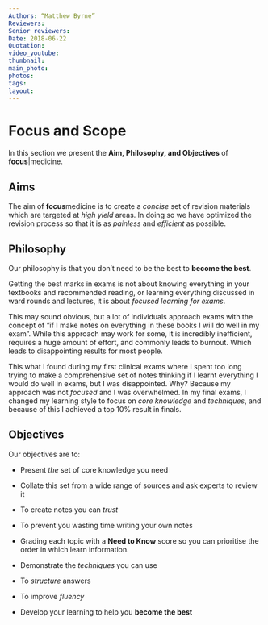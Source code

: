 ```yaml
---
Authors: “Matthew Byrne”
Reviewers:
Senior reviewers:
Date: 2018-06-22
Quotation:
video_youtube:
thumbnail:
main_photo:
photos: 
tags:
layout:
---
```


# Focus and Scope

In this section we present the **Aim, Philosophy, and Objectives** of **focus**|medicine.

## Aims

The aim of **focus**medicine is to create a *concise* set of revision materials which are targeted at *high yield* areas. In doing so we have optimized the revision process so that it is as *painless* and *efficient* as possible.

## Philosophy

Our philosophy is that you don’t need to be the best to **become the best**.

Getting the best marks in exams is not about knowing everything in your textbooks and recommended reading, or learning everything discussed in ward rounds and lectures, it is about *focused learning for exams*.

This may sound obvious, but a lot of individuals approach exams with the concept of “if I make notes on everything in these books I will do well in my exam”. While this approach may work for some, it is incredibly inefficient, requires a huge amount of effort, and commonly leads to burnout. Which leads to disappointing results for most people.

This what I found during my first clinical exams where I spent too long trying to make a comprehensive set of notes thinking if I learnt everything I would do well in exams, but I was disappointed. Why? Because my approach was not *focused* and I was overwhelmed. In my final exams, I changed my learning style to focus on *core knowledge* and *techniques*, and because of this I achieved a top 10% result in finals.

## Objectives

Our objectives are to:

- Present *the* set of core knowledge you need
- Collate this set from a wide range of sources and ask experts to review it
- To create notes you can *trust*
- To prevent you wasting time writing your own notes
- Grading each topic with a **Need to Know** score so you can prioritise the order in which learn information.

- Demonstrate the *techniques* you can use
- To *structure* answers
- To improve *fluency*

- Develop your learning to help you **become the best**
